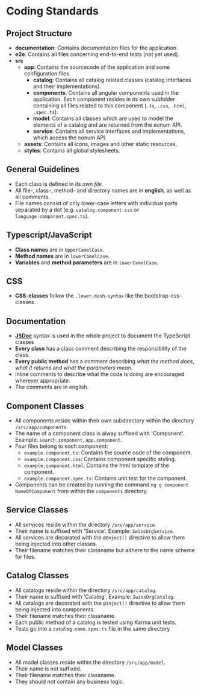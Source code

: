 # Coding Standards

## Project Structure

- **documentation**: Contains documentation files for the application.
- **e2e**: Contains all files concerning end-to-end tests (not yet used).
- **src**
	- **app**: Contains the sourcecode of the application and some configuration files.
		- **catalog**: Contains all catalog related classes (catalog interfaces and their implementations).
		- **components**: Contains all angular components used in the application. Each component resides in its own subfolder containing all files related to this component (`.ts`, `.css`, `.html`, `.spec.ts`).
		- **model**: Contains all classes which are used to model the elements of a catalog and are returned from the eonum API.
		- **service**: Contains all service interfaces and implementations, which access the eonum API.
	- **assets**: Contains all icons, images and other static resources.
	- **styles**: Contains all global stylesheets.

## General Guidelines

- Each class is defined in *its own file*.
- All file-, class-, method- and directory names are in **english**, as well as all comments.
- File names consist of only lower-case letters with individual parts separated by a dot (e.g. `catalog.component.css` or `language.component.spec.ts`).

## Typescript/JavaScript
- **Class names** are in `UpperCamelCase`.
- **Method names** are in `lowerCamelCase`.
- **Variables** and **method parameters** are in `lowerCamelCase`.

## CSS

- **CSS-classes** follow the `.lower-dash-syntax` like the bootstrap-css-classes.

## Documentation

- [**JSDoc**](http://usejsdoc.org) syntax is used in the whole project to document the TypeScript classes
- **Every class** has a class comment describing the responsibility of the class.
- **Every public method** has a comment describing *what the method does*, *what it returns* and *what the parameters mean*.
- Inline comments to describe what the code is doing are encouraged wherever appropriate.
- The comments are in english.

## Component Classes

- All components reside within their own subdirectory within the directory `/src/app/components`.
- The name of a component class is alway suffixed with 'Component'. Example: `search.component`, `app.component`.
- Four files belong to each component:
	- `example.component.ts`: Contains the source code of the component.
	- `example.component.css`: Contains component specific styling.
	- `example.component.html`: Contains the html template of the component.
	- `example.component.spec.ts`: Contains unit test for the component.
- Components can be created by running the command `ng g component NameOfComponent` from within the `components` directory.

## Service Classes

- All services reside within the directory `/src/app/service`.
- Their name is suffixed with 'Service'. Example: `SwissDrgService`.
- All services are decorated with the `@Inject()` directive to allow them being injected into other classes.
- Their filename matches their classname but adhere to the name scheme for files.

## Catalog Classes

- All catalogs reside within the directory `/src/app/catalog`.
- Their name is suffixed with 'Catalog'. Example: `SwissDrgCatalog`.
- All catalogs are decorated with the `@Inject()` directive to allow them being injected into components.
- Their filename matches their classname.
- Each public method of a catalog is tested using Karma unit tests.
- Tests go into a `catalog.name.spec.ts` file in the same directory

## Model Classes

- All model classes reside within the directory `/src/app/model`.
- Their name is not suffixed.
- Their filename matches their classname.
- They should not contain any business logic.